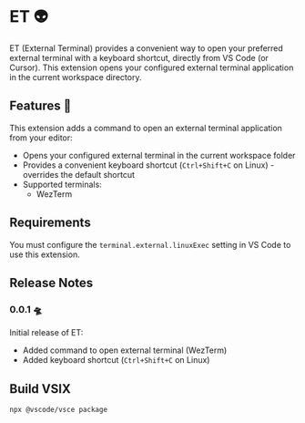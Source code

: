 # ET 👽

ET (External Terminal) provides a convenient way to open your preferred external terminal with a keyboard shortcut, directly from VS Code (or Cursor). This extension opens your configured external terminal application in the current workspace directory.

## Features 🚀

This extension adds a command to open an external terminal application from your editor:

- Opens your configured external terminal in the current workspace folder
- Provides a convenient keyboard shortcut (`Ctrl+Shift+C` on Linux) - overrides the default shortcut
- Supported terminals:
  - WezTerm

## Requirements

You must configure the `terminal.external.linuxExec` setting in VS Code to use this extension.

## Release Notes

### 0.0.1 🛸

Initial release of ET:

- Added command to open external terminal (WezTerm)
- Added keyboard shortcut (`Ctrl+Shift+C` on Linux)

## Build VSIX

```bash
npx @vscode/vsce package
```
